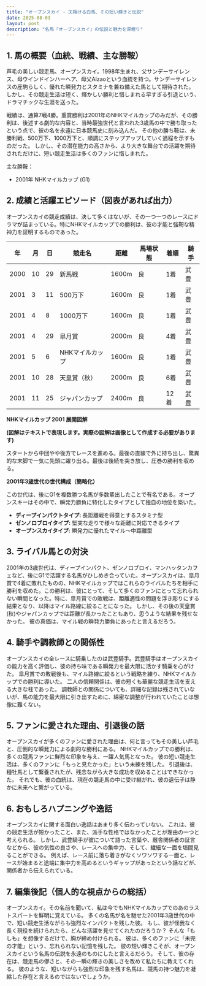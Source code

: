 ```yaml
---
title: "オープンスカイ - 天翔ける白馬、その短い輝きと伝説"
date: 2025-08-03
layout: post
description: "名馬『オープンスカイ』の伝説と魅力を深堀り"
---
```


## 1. 馬の概要（血統、戦績、主な勝鞍）

芦毛の美しい競走馬、オープンスカイ。1998年生まれ、父サンデーサイレンス、母ウインドインハーヘア、母父Alzaoという血統を持つ。サンデーサイレンスの産駒らしく、優れた瞬発力とスタミナを兼ね備えた馬として期待された。  しかし、その競走生活は短く、輝かしい勝利と惜しまれる早すぎる引退という、ドラマチックな生涯を送った。

戦績は、通算7戦4勝。重賞勝利は2001年のNHKマイルカップのみだが、その勝利は、後述する劇的な内容と、当時最強世代と言われた3歳馬の中で勝ち取ったという点で、彼の名を永遠に日本競馬史に刻み込んだ。  その他の勝ち鞍は、未勝利戦、500万下、1000万下と、順調にステップアップしていく過程を示すものだった。  しかし、その潜在能力の高さから、より大きな舞台での活躍を期待されただけに、短い競走生活は多くのファンに惜しまれた。


主な勝鞍：

* 2001年 NHKマイルカップ (G1)


## 2. 成績と活躍エピソード（図表があれば出力）

オープンスカイの競走成績は、決して多くはないが、その一つ一つのレースにドラマが詰まっている。特にNHKマイルカップでの勝利は、彼の才能と強靭な精神力を証明するものであった。

| 年 | 月 | 日 | 競走名 | 距離 | 馬場状態 | 着順 | 騎手 |
|---|---|---|---|---|---|---|---|
| 2000 | 10 | 29 | 新馬戦 | 1600m | 良 | 1着 |  武豊 |
| 2001 | 3 | 11 | 500万下 | 1600m | 良 | 1着 | 武豊 |
| 2001 | 4 | 8 | 1000万下 | 1600m | 良 | 1着 | 武豊 |
| 2001 | 4 | 29 | 皐月賞 | 2000m | 良 | 4着 | 武豊 |
| 2001 | 5 | 6 | NHKマイルカップ | 1600m | 良 | 1着 | 武豊 |
| 2001 | 10 | 28 | 天皇賞（秋） | 2000m | 良 | 6着 | 武豊 |
| 2001 | 11 | 25 | ジャパンカップ | 2400m | 良 | 12着 | 武豊 |


**NHKマイルカップ 2001 展開図解**

**(図解はテキストで表現します。実際の図解は画像として作成する必要があります)**

スタートから中団やや後方でレースを進める。最後の直線で外に持ち出し、驚異的な末脚で一気に先頭に躍り出る。最後は後続を突き放し、圧巻の勝利を収める。


**2001年3歳世代の世代構成（簡略化）**

この世代は、後にG1を複数勝つ名馬が多数輩出したことで有名である。オープンスキーはその中で、瞬発力勝負に特化したタイプとして独自の地位を築いた。

* **ディープインパクトタイプ:** 長距離戦を得意とするスタミナ型
* **ゼンノロブロイタイプ:** 堅実な走りで様々な距離に対応できるタイプ
* **オープンスカイタイプ:** 瞬発力に優れたマイル～中距離型


## 3. ライバル馬との対決

2001年の3歳世代は、ディープインパクト、ゼンノロブロイ、マンハッタンカフェなど、後にG1で活躍する名馬がひしめき合っていた。オープンスカイは、皐月賞で4着に敗れたものの、NHKマイルカップではこれらのライバルたちを相手に勝利を収めた。この勝利は、彼にとって、そして多くのファンにとって忘れられない瞬間となった。特に、皐月賞での敗戦は、距離適性の問題を浮き彫りにする結果となり、以降はマイル路線に絞ることになった。  しかし、その後の天皇賞(秋)やジャパンカップでは距離が長かったこともあり、思うような結果を残せなかった。  彼の真価は、マイル戦の瞬発力勝負にあったと言えるだろう。


## 4. 騎手や調教師との関係性

オープンスカイの全レースに騎乗したのは武豊騎手。武豊騎手はオープンスカイの能力を高く評価し、彼の持ち味である瞬発力を最大限に活かす騎乗を心がけた。  皐月賞での敗戦後も、マイル路線に絞るという戦略を練り、NHKマイルカップでの勝利に導いた。  二人の信頼関係は、彼の短くも華麗な競走生活を支える大きな柱であった。  調教師との関係についても、詳細な記録は残されていないが、馬の能力を最大限に引き出すために、綿密な調整が行われていたことは想像に難くない。


## 5. ファンに愛された理由、引退後の話

オープンスカイが多くのファンに愛された理由は、何と言ってもその美しい芦毛と、圧倒的な瞬発力による劇的な勝利にある。  NHKマイルカップでの勝利は、多くの競馬ファンに鮮烈な印象を与え、一躍人気馬となった。  彼の短い競走生活は、多くのファンに「もっと見たかった」という未練を残した。  引退後は、種牡馬として繋養されたが、残念ながら大きな成功を収めることはできなかった。  それでも、彼の血統は、現在の競走馬の中に受け継がれ、彼の遺伝子は静かに未来へと繋がっている。


## 6. おもしろハプニングや逸話

オープンスカイに関する面白い逸話はあまり多く伝わっていない。  これは、彼の競走生活が短かったこと、また、派手な性格ではなかったことが理由の一つと考えられる。  しかし、武豊騎手が彼について語った言葉や、厩舎関係者の証言などから、彼の気性の良さや、レースへの集中力、そして、繊細な一面を垣間見ることができる。  例えば、レース前に落ち着きがなくソワソワする一面と、レースが始まると途端に集中力を高めるというギャップがあったという話などが、関係者から伝えられている。


## 7. 編集後記（個人的な視点からの総括）

オープンスカイ。その名前を聞いて、私は今でもNHKマイルカップでのあのラストスパートを鮮明に覚えている。  多くの名馬が名を馳せた2001年3歳世代の中で、短い競走生活ながらも強烈なインパクトを残した彼。  もし、彼が怪我なく長く現役を続けられたら、どんな活躍を見せてくれたのだろうか？  そんな「もしも」を想像するだけで、胸が締め付けられる。  彼は、多くのファンに「未完の才能」という、忘れられない記憶を残した。  彼の短い輝きこそが、オープンスカイという名馬の伝説を永遠のものにしたと言えるだろう。  そして、彼の存在は、競走馬の儚さと、その一瞬の輝きの美しさを改めて私たちに教えてくれる。  彼のような、短いながらも強烈な印象を残す名馬は、競馬の持つ魅力を凝縮した存在と言えるのではないでしょうか。
